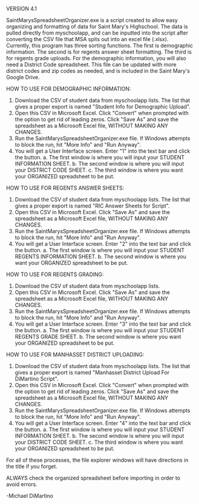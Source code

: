 VERSION 4.1

SaintMarysSpreadsheetOrganizer.exe is a script created to allow easy organizing and formatting of data for Saint Mary's Highschool. The data is pulled  directly from myschoolapp, and can be inputted into the script after converting the CSV file that MSA spits out into an excel file (.xlsx). Currently, this program has three sorting functions. The first is demographic information. The second is for regents answer sheet formatting. The third is for regents grade uploads. For the demographic information, you will also need a District Code spreadsheet. This file can be updated with more district codes and zip codes as needed, and is included in the Saint Mary's Google Drive.

HOW TO USE FOR DEMOGRAPHIC INFORMATION:

1. Download the CSV of student data from myschoolapp lists. The list that gives a proper export is named "Student Info for Demographic Upload".
2. Open this CSV in Microsoft Excel. Click "Convert" when prompted with the option to get rid of leading zeros. Click "Save As" and save the spreadsheet as a Microsoft Excel file, WITHOUT MAKING ANY CHANGES.
3. Run the SaintMarysSpreadsheetOrganizer.exe file. If Windows attempts to block the run, hit "More Info" and "Run Anyway". 
4. You will get a User Interface screen. Enter "1" into the text bar and click the button.
	a. The first window is where you will input your STUDENT INFORMATION SHEET.
	b. The second window is where you will input your DISTRICT CODE SHEET.
	c. The third window is where you want your ORGANIZED spreadsheet to be put.

HOW TO USE FOR REGENTS ANSWER SHEETS:

1. Download the CSV of student data from myschoolapp lists. The list that gives a proper export is named "RIC Answer Sheets for Script".
2. Open this CSV in Microsoft Excel. Click "Save As" and save the spreadsheet as a Microsoft Excel file, WITHOUT MAKING ANY CHANGES.
3. Run the SaintMarysSpreadsheetOrganizer.exe file. If Windows attempts to block the run, hit "More Info" and "Run Anyway". 
4. You will get a User Interface screen. Enter "2" into the text bar and click the button.
	a. The first window is where you will input your STUDENT REGENTS INFORMATION SHEET.
	b. The second window is where you want your ORGANIZED spreadsheet to be put.

HOW TO USE FOR REGENTS GRADING:

1. Download the CSV of student data from myschoolapp lists.
2. Open this CSV in Microsoft Excel. Click "Save As" and save the spreadsheet as a Microsoft Excel file, WITHOUT MAKING ANY CHANGES.
3. Run the SaintMarysSpreadsheetOrganizer.exe file. If Windows attempts to block the run, hit "More Info" and "Run Anyway". 
4. You will get a User Interface screen. Enter "3" into the text bar and click the button.
	a. The first window is where you will input your STUDENT REGENTS GRADE SHEET.
	b. The second window is where you want your ORGANIZED spreadsheet to be put.

HOW TO USE FOR MANHASSET DISTRICT UPLOADING:

1. Download the CSV of student data from myschoolapp lists. The list that gives a proper export is named "Manhasset District Upload For DiMartino Script".
2. Open this CSV in Microsoft Excel. Click "Convert" when prompted with the option to get rid of leading zeros. Click "Save As" and save the spreadsheet as a Microsoft Excel file, WITHOUT MAKING ANY CHANGES.
3. Run the SaintMarysSpreadsheetOrganizer.exe file. If Windows attempts to block the run, hit "More Info" and "Run Anyway".
4. You will get a User Interface screen. Enter "4" into the text bar and click the button.
	a. The first window is where you will input your STUDENT INFORMATION SHEET.
	b. The second window is where you will input your DISTRICT CODE SHEET.
	c. The third window is where you want your ORGANIZED spreadsheet to be put.

For all of these processes, the file explorer windows will have directions in the title if you forget.

ALWAYS check the organized spreadsheet before importing in order to avoid errors. 

-Michael DiMartino
